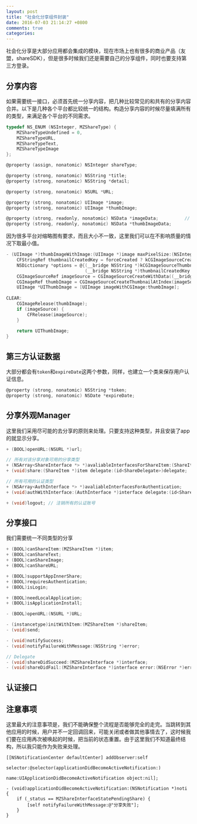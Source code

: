 ```yaml
---
layout: post
title: "社会化分享组件封装"
date: 2016-07-03 21:14:27 +0800
comments: true
categories: 
---
```


社会化分享是大部分应用都会集成的模块，现在市场上也有很多的商业产品（友盟，shareSDK），但是很多时候我们还是需要自己的分享组件，同时也要支持第三方登录。

<!--more-->

## 分享内容

如果需要统一接口，必须首先统一分享内容，把几种比较常见的和共有的分享内容合并。以下是几种各个平台都比较统一的结构。构造分享内容的时候尽量填满所有的类型，来满足各个平台的不同需求。

```objective-c
typedef NS_ENUM (NSInteger, MZShareType) {
    MZShareTypeUndefined = 0,
    MZShareTypeURL,
    MZShareTypeText,
    MZShareTypeImage
};

@property (assign, nonatomic) NSInteger shareType;

@property (strong, nonatomic) NSString *title;
@property (strong, nonatomic) NSString *detail;

@property (strong, nonatomic) NSURL *URL;

@property (strong, nonatomic) UIImage *image;
@property (strong, nonatomic) UIImage *thumbImage;

@property (strong, readonly, nonatomic) NSData *imageData;          // < 5M
@property (strong, readonly, nonatomic) NSData *thumbImageData;
```

因为很多平台对缩略图有要求，而且大小不一致，这里我们可以在不影响质量的情况下取最小值。

```objective-c
- (UIImage *)thumbImageWithImage:(UIImage *)image maxPixelSize:(NSInteger)size forceCreated:(BOOL)forceCreated {
    CFStringRef thumbnailCreatedKey = forceCreated ? kCGImageSourceCreateThumbnailFromImageAlways:kCGImageSourceCreateThumbnailFromImageIfAbsent;
    NSDictionary *options = @{(__bridge NSString *)kCGImageSourceThumbnailMaxPixelSize: @(size),
                              (__bridge NSString *)thumbnailCreatedKey : @YES};
    CGImageSourceRef imageSource = CGImageSourceCreateWithData((__bridge CFDataRef)UIImagePNGRepresentation(image), (__bridge CFDictionaryRef)options);
    CGImageRef thumbImage = CGImageSourceCreateThumbnailAtIndex(imageSource, 0, (__bridge CFDictionaryRef)options);
    UIImage *UIThumbImage = [UIImage imageWithCGImage:thumbImage];
    
CLEAR:
    CGImageRelease(thumbImage);
    if (imageSource) {
        CFRelease(imageSource);
    }
    
    return UIThumbImage;
}
```

## 第三方认证数据

大部分都会有`token`和`expireDate`这两个参数，同样，也建立一个类来保存用户认证信息。

```objective-c
@property (strong, nonatomic) NSString *token;
@property (strong, nonatomic) NSDate *expireDate;
```

## 分享外观Manager

这里我们采用尽可能的去分享的原则来处理。只要支持这种类型，并且安装了app的就显示分享。

```objective-c
+ (BOOL)openURL:(NSURL *)url;

// 所有对该分享对象可用的分享类型
+ (NSArray<ShareInterface *> *)avaliableInterfacesForShareItem:(ShareItem *)item;
+ (void)share:(ShareItem *)item delegate:(id<ShareDelegate>)delegate;

// 所有可用的认证类型
+ (NSArray<AuthInterface *> *)avaliableInterfacesForAuthentication;
+ (void)authWithInterface:(AuthInterface *)interface delegate:(id<ShareDelegate>)delegate;

+ (void)logout;	// 注销所有的认证账号
```

## 分享接口

我们需要统一不同类型的分享

```objective-c
+ (BOOL)canShareItem:(MZShareItem *)item;  
+ (BOOL)canShareText;
+ (BOOL)canShareImage;
+ (BOOL)canShareURL;

+ (BOOL)supportAppInnerShare;
+ (BOOL)requiresAuthentication;
+ (BOOL)isLogin;

+ (BOOL)needLocalApplication;
+ (BOOL)isApplicationInstall;

- (BOOL)openURL:(NSURL *)URL;

- (instancetype)initWithItem:(MZShareItem *)shareItem;
- (void)send;

- (void)notifySuccess;
- (void)notifyFailureWithMessage:(NSString *)error;
```

```objective-c
// Delegate
- (void)shareDidSucceed:(MZShareInterface *)interface;
- (void)shareDidFail:(MZShareInterface *)interface error:(NSError *)error;
```

## 认证接口

## 注意事项

这里最大的注意事项是，我们不能确保整个流程是否能够完全的走完。当跳转到其他应用的时候，用户并不一定回调回来，可能关闭或者做其他事情去了，这时候我们要在应用再次被唤起的时候，把当前的状态重置。由于这里我们不知道最终结构，所以我只能作为失败来处理。

```
[[NSNotificationCenter defaultCenter] addObserver:self 
										 selector:@selector(applicationDidBecomeActiveNotification:) 
										     name:UIApplicationDidBecomeActiveNotification object:nil];

- (void)applicationDidBecomeActiveNotification:(NSNotification *)noti {
    if (_status == MZShareInterfaceStatePendingShare) {
        [self notifyFailureWithMessage:@"分享失败"];
    }
}